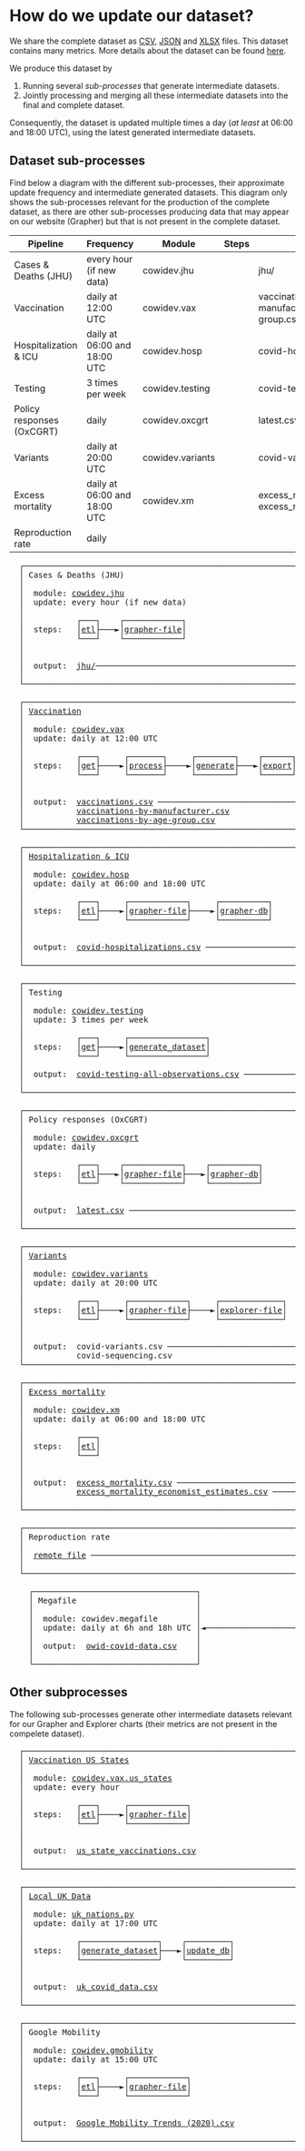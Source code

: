 # How do we update our dataset?

We share the complete dataset as [CSV](https://covid.ourworldindata.org/data/owid-covid-data.csv),
[JSON](https://covid.ourworldindata.org/data/owid-covid-data.json)
and [XLSX](https://covid.ourworldindata.org/data/owid-covid-data.xlsx) files. This dataset contains many metrics. More details about the dataset can be found [here](https://github.com/owid/covid-19-data/tree/master/public/data).

We produce this dataset by

1. Running several _sub-processes_ that generate intermediate datasets.
2. Jointly processing and merging all these intermediate datasets into the final and complete dataset.  

Consequently, the dataset is updated multiple times a day (_at least_ at 06:00 and 18:00 UTC), using the latest generated intermediate datasets.


## Dataset sub-processes

Find below a diagram with the different sub-processes, their approximate update frequency and intermediate generated
datasets. This diagram only shows the sub-processes relevant for the production of the complete dataset, as there are
other sub-processes producing data that may appear on our website (Grapher) but that is not present in the complete dataset.

| **Pipeline**              | **Frequency**                | **Module**       | **Steps** | **Output**                                                                      |
|---------------------------|------------------------------|------------------|-----------|---------------------------------------------------------------------------------|
| Cases & Deaths (JHU)      | every hour (if new data)     | cowidev.jhu      |           | jhu/                                                                            |
| Vaccination               | daily at 12:00 UTC           | cowidev.vax      |           | vaccinations.csv,vaccinations-by-manufacturer.csv,vaccinations-by-age-group.csv |
| Hospitalization & ICU     | daily at 06:00 and 18:00 UTC | cowidev.hosp     |           | covid-hospitalizations.csv                                                      |
| Testing                   | 3 times per week             | cowidev.testing  |           | covid-testing-all-observations.csv                                              |
| Policy responses (OxCGRT) | daily                        | cowidev.oxcgrt   |           | latest.csv                                                                      |
| Variants                  | daily at 20:00 UTC           | cowidev.variants |           | covid-variants.csv, covid-sequencing.csv                                        |
| Excess mortality          | daily at 06:00 and 18:00 UTC | cowidev.xm       |           | excess_mortality.csv, excess_mortality_economist_estimates.csv                  |
| Reproduction rate         | daily                        |                  |           |                                                                                 |

<pre>
  ┌──────────────────────────────────────────────────────────┐
  │ Cases & Deaths (JHU)                                     │
  │                                                          │
  │  module: <a href="../../scripts/src/cowidev/jhu/__main__.py">cowidev.jhu</a>                                     │
  │  update: every hour (if new data)                        │
  │                                                          │
  │           ┌───┐    ┌────────────┐                        │
  │  steps:   │<a href="../../scripts/src/cowidev/jhu/__main__.py">etl</a>├───►│<a href="../../scripts/src/cowidev/jhu/__main__.py">grapher-file</a>│                        │
  │           └───┘    └────────────┘                        │
  │                                                          │
  │                                                          │
  │  output:  <a href="jhu/">jhu/</a>─────────────────────────────────────────── ──────────┐
  │                                                          │          │
  └──────────────────────────────────────────────────────────┘          │
                                                                        │
  ┌──────────────────────────────────────────────────────────┐          │
  │ <a href="vaccination/">Vaccination</a>                                              │          │
  │                                                          │          │
  │  module: <a href="../../scripts/src/cowidev/vax/">cowidev.vax</a>                                     │          │
  │  update: daily at 12:00 UTC                              │          │
  │                                                          │          │
  │           ┌───┐     ┌───────┐     ┌────────┐    ┌──────┐ │          │
  │  steps:   │<a href="../../scripts/src/cowidev/vax/cmd/get_data.py">get</a>├────►│<a href="../../scripts/src/cowidev/vax/cmd/process_data.py">process</a>├────►│<a href="../../scripts/src/cowidev/vax/cmd/generate_dataset.py">generate</a>├───►│<a href="../../scripts/src/cowidev/vax/cmd/export.py">export</a>│ │          │
  │           └───┘     └───────┘     └────────┘    └──────┘ │          │
  │                                                          │          │
  │                                                          │          │
  │  output:  <a href="vaccinations/vaccinations.csv">vaccinations.csv</a> ────────────────────────────── ──────────│
  │           <a href="vaccinations/vaccinations-by-manufacturer.csv">vaccinations-by-manufacturer.csv</a>               │          │
  │           <a href="vaccinations/vaccinations-by-age-group.csv">vaccinations-by-age-group.csv</a>                  │          │
  └──────────────────────────────────────────────────────────┘          │
                                                                        │
  ┌──────────────────────────────────────────────────────────┐          │
  │ <a href="hospitalizations/">Hospitalization & ICU</a>                                    │          │
  │                                                          │          │
  │  module: <a href="../../scripts/src/cowidev/hosp/__main__.py">cowidev.hosp</a>                                    │          │
  │  update: daily at 06:00 and 18:00 UTC                    │          │
  │                                                          │          │
  │           ┌───┐     ┌────────────┐     ┌──────────┐      │          │
  │  steps:   │<a href="../../scripts/src/cowidev/hosp/etl.py">etl</a>├────►│<a href="../../scripts/src/cowidev/hosp/grapher.py">grapher-file</a>├────►│<a href="../../scripts/src/cowidev/hosp/grapher.py">grapher-db</a>│      │          │
  │           └───┘     └────────────┘     └──────────┘      │          │
  │                                                          │          │
  │                                                          │          │
  │  output:  <a href="hospitalizations/covid-hospitalizations.csv">covid-hospitalizations.csv</a> ──────────────────── ──────────┤
  │                                                          │          │
  └──────────────────────────────────────────────────────────┘          │
                                                                        │      
  ┌──────────────────────────────────────────────────────────┐          │      
  │ Testing                                                  │          │                                      
  │                                                          │          │      
  │  module: <a href="../../scripts/src/cowidev/testing">cowidev.testing</a>                                 │          |
  │  update: 3 times per week                                │          │                                     
  │                                                          │          │      
  │           ┌───┐     ┌────────────────┐                   │          │      
  │  steps:   │<a href="../../scripts/src/cowidev/cmd/testing/get/">get</a>├────►│<a href="../../scripts/scripts/testing/generate_dataset.R">generate_dataset</a>│                   │          │      
  │           └───┘     └────────────────┘                   │          │
  │                                                          │          │
  │  output:  <a href="testing/covid-testing-all-observations.csv">covid-testing-all-observations.csv</a> ──────────── ──────────┤
  │                                                          │          │
  └──────────────────────────────────────────────────────────┘          │
                                                                        │
  ┌──────────────────────────────────────────────────────────┐          │
  │ Policy responses (OxCGRT)                                │          │
  │                                                          │          │
  │  module: <a href="../../scripts/src/cowidev/oxcgrt/__main__.py">cowidev.oxcgrt</a>                                  │          │
  │  update: daily                                           │          │
  │                                                          │          │
  │           ┌───┐    ┌────────────┐    ┌──────────┐        │          │
  │  steps:   │<a href="../../scripts/src/cowidev/oxcgrt/etl.py">etl</a>├───►│<a href="../../scripts/src/cowidev/oxcgrt/grapher.py">grapher-file</a>├───►│<a href="../../scripts/src/cowidev/oxcgrt/grapher.py">grapher-db</a>│        │          │
  │           └───┘    └────────────┘    └──────────┘        │          │
  │                                                          │          │
  │                                                          │          │
  │  output:  <a href="../../scripts/input/bsg/latest.csv">latest.csv</a> ──────────────────────────────────── ──────────┤
  │                                                          │          │
  └──────────────────────────────────────────────────────────┘          │
                                                                        │
  ┌──────────────────────────────────────────────────────────┐          │
  │ <a href="variants/">Variants</a>                                                 │          │
  │                                                          │          │
  │  module: <a href="../../scripts/src/cowidev/variants/__main__.py">cowidev.variants</a>                                │          │
  │  update: daily at 20:00 UTC                              │          │
  │                                                          │          │
  │           ┌───┐     ┌────────────┐     ┌─────────────┐   │          │
  │  steps:   │<a href="../../scripts/src/cowidev/variants/etl.py">etl</a>├────►│<a href="../../scripts/src/cowidev/variants/grapher.py">grapher-file</a>├────►│<a href="../../scripts/src/cowidev/variants/grapher.py">explorer-file</a>│   │          │
  │           └───┘     └────────────┘     └─────────────┘   │          │
  │                                                          │          │
  │                                                          │          │
  │  output:  covid-variants.csv ──────────────────────────── ──────────┤
  │           covid-sequencing.csv                           │          │
  └──────────────────────────────────────────────────────────┘          │
                                                                        │
  ┌──────────────────────────────────────────────────────────┐          │
  │ <a href="excess_mortality/">Excess mortality</a>                                         │          │
  │                                                          │          │
  │  module: <a href="../../scripts/src/cowidev/xm/__main__.py">cowidev.xm</a>                                      │          │
  │  update: daily at 06:00 and 18:00 UTC                    │          │
  │                                                          │          │
  │           ┌───┐                                          │          │
  │  steps:   │<a href="../../scripts/src/cowidev/xm/etl.py">etl</a>│                                          │          │
  │           └───┘                                          │          │
  │                                                          │          │
  │                                                          │          │
  │  output:  <a href="excess_mortality/excess_mortality.csv">excess_mortality.csv</a> ────────────────────────── ──────────┤
  │           <a href="excess_mortality/excess_mortality_economist_estimates.csv">excess_mortality_economist_estimates.csv</a> ────── ──────────┤
  │                                                          │          │
  └──────────────────────────────────────────────────────────┘          │
                                                                        │
  ┌──────────────────────────────────────────────────────────┐          │
  │ Reproduction rate                                        │          │
  │                                                          │          │
  │  <a href="https://github.com/crondonm/TrackingR/blob/main/Estimates-Database/database_7.csv">remote file</a> ──────────────────────────────────────────── ──────────┘     
  │                                                          │          │
  └──────────────────────────────────────────────────────────┘          │
                                                                        │
    ┌──────────────────────────────────┐                                │
    │ Megafile                         │                                │
    │                                  │                                │
    │  module: cowidev.megafile        │                                │
    │  update: daily at 6h and 18h UTC │◄───────────────────────────────┘
    │                                  │
    │  output:  <a href="https://github.com/owid/covid-19-data/blob/master/public/data/owid-covid-data.csv">owid-covid-data.csv</a>    │
    │                                  │
    └──────────────────────────────────┘
</pre>


## Other subprocesses

The following sub-processes generate other intermediate datasets relevant for our Grapher and Explorer charts (their
metrics are not present in the compelete dataset).

<pre>
  ┌──────────────────────────────────────────────────────────┐
  │ <a href="vaccination/">Vaccination US States</a>                                    │
  │                                                          │
  │  module: <a href="../../scripts/src/cowidev/vax/us_states/__main__.py">cowidev.vax.us_states</a>                           │
  │  update: every hour                                      │
  │                                                          │
  │           ┌───┐     ┌────────────┐                       │
  │  steps:   │<a href="../../scripts/src/cowidev/vax/us_states/etl.py">etl</a>├────►│<a href="../../scripts/src/cowidev/vax/us_states/grapher.py">grapher-file</a>│                       │
  │           └───┘     └────────────┘                       │
  │                                                          │
  │                                                          │
  │  output:  <a href="vaccinations/us_state_vaccinations.csv">us_state_vaccinations.csv</a>                      │
  │                                                          │
  └──────────────────────────────────────────────────────────┘

  ┌──────────────────────────────────────────────────────────┐
  │ <a href="vaccination/">Local UK Data</a>                                            │
  │                                                          │
  │  module: <a href="../../scripts/scripts/uk_nations.py">uk_nations.py</a>                                   │
  │  update: daily at 17:00 UTC                              │
  │                                                          │
  │           ┌────────────────┐    ┌─────────┐              │
  │  steps:   │<a href="../../scripts/scripts/uk_nations.py">generate_dataset</a>├───►│<a href="../../scripts/scripts/uk_nations.py">update_db</a>│              │
  │           └────────────────┘    └─────────┘              │
  │                                                          │
  │                                                          │
  │  output:  <a href="../../scripts/grapher/uk_covid_data.csv">uk_covid_data.csv</a>                              │
  │                                                          │
  └──────────────────────────────────────────────────────────┘

  ┌──────────────────────────────────────────────────────────┐
  │ Google Mobility                                          │
  │                                                          │
  │  module: <a href="../../scripts/src/cowidev/gmobility/__main__.py">cowidev.gmobility</a>                               │
  │  update: daily at 15:00 UTC                              │
  │                                                          │
  │           ┌───┐     ┌────────────┐                       │
  │  steps:   │<a href="../../scripts/src/cowidev/gmobility/etl.py">etl</a>├────►│<a href="../../scripts/src/cowidev/gmobility/grapher.py">grapher-file</a>│                       │
  │           └───┘     └────────────┘                       │
  │                                                          │
  │                                                          │
  │  output:  <a href="../../scripts/grapher/Google Mobility Trends (2020).csv">Google Mobility Trends (2020).csv</a>              │
  │                                                          │
  └──────────────────────────────────────────────────────────┘

</pre>
